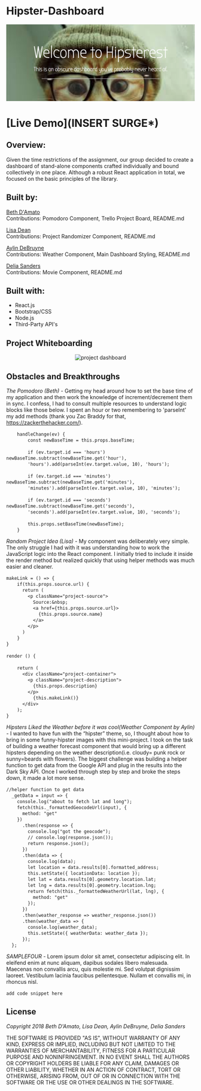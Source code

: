 # Hipster-Dashboard

<p align='center'>
    <img src='readme/homepage.png' alt='homepage'></img>
</p>

# [Live Demo](**INSERT SURGE***)


## Overview:
Given the time restrictions of the assignment, our group decided to create a dashboard of stand-alone components crafted individually and bound collectively in one place.  Although a robust React application in total, we focused on the basic principles of the library.


## Built by:

[Beth D'Amato](https://github.com/badamato)  
Contributions: Pomodoro Component, Trello Project Board, README.md

[Lisa Dean](https://github.com/lisadean)  
Contributions: Project Randomizer Component, README.md

[Aylin DeBruyne](https://github.com/adebruyne)  
Contributions: Weather Component, Main Dashboard Styling, README.md

[Delia Sanders](https://github.com/Dsande41)  
Contributions: Movie Component, README.md


## Built with:

* React.js
* Bootstrap/CSS
* Node.js
* Third-Party API's


## Project Whiteboarding

<p align='center'>
    <img src='readme/trello.png' alt='project dashboard'></img>
</p>


## Obstacles and Breakthroughs

*The Pomodoro (Beth) -*
Getting my head around how to set the base time of my application and then work the knowledge of increment/decrement them in sync.  I confess, I had to consult multiple resources to understand logic blocks like those below.  I spent an hour or two remembering to 'parseInt' my add methods (thank you Zac Braddy for that, https://zackerthehacker.com/).

```
    handleChange(ev) {
        const newBaseTime = this.props.baseTime;
    
        if (ev.target.id === 'hours') newBaseTime.subtract(newBaseTime.get('hour'), 
        'hours').add(parseInt(ev.target.value, 10), 'hours');
        
        if (ev.target.id === 'minutes') newBaseTime.subtract(newBaseTime.get('minutes'),
        'minutes').add(parseInt(ev.target.value, 10), 'minutes');
        
        if (ev.target.id === 'seconds') newBaseTime.subtract(newBaseTime.get('seconds'),
        'seconds').add(parseInt(ev.target.value, 10), 'seconds');
    
        this.props.setBaseTime(newBaseTime);
    }
```

*Random Project Idea (Lisa) -*
My component was deliberately very simple. The only struggle I had with it was understanding how to work the JavaScript logic into the React component. I initially tried to include it inside the render method but realized quickly that using helper methods was much easier and cleaner.
```
makeLink = () => {
    if(this.props.source.url) {
      return (
        <p className="project-source">
          Source:&nbsp;
          <a href={this.props.source.url}>
            {this.props.source.name}
          </a>
        </p>
      )
    }
}

render () {

    return (
      <div className="project-container">
        <p className="project-description">
          {this.props.description}
        </p>
          {this.makeLink()}
      </div>
    );
}
```

*Hipsters Liked the Weather before it was cool(Weather Component by Aylin) -*
I wanted to have fun with the “hipster” theme, so, I thought about how to bring in some funny-hipster images with this mini-project. I took on the task of building a weather forecast component that would bring up a different hipsters depending on the weather description(i.e. cloudy= punk rock or sunny=beards with flowers). The biggest challenge was building a helper function to get data from the Google API and plug in the results into the Dark Sky API. Once I worked through step by step and broke the steps down, it made a lot more sense.
```
//helper function to get data
  _getData = input => {
    console.log("about to fetch lat and long");
    fetch(this._formattedGeocodeUrl(input), {
      method: "get"
    })
      .then(response => {
        console.log("got the geocode");
        // console.log(response.json());
        return response.json();
      })
      .then(data => {
        console.log(data);
        let location = data.results[0].formatted_address;
        this.setState({ locationData: location });
        let lat = data.results[0].geometry.location.lat;
        let lng = data.results[0].geometry.location.lng;
        return fetch(this._formattedWeatherUrl(lat, lng), {
          method: "get"
        });
      })
      .then(weather_response => weather_response.json())
      .then(weather_data => {
        console.log(weather_data);
        this.setState({ weatherData: weather_data });
      });
  };

```

*SAMPLEFOUR -*
Lorem ipsum dolor sit amet, consectetur adipiscing elit. In eleifend enim at nunc aliquam, dapibus sodales libero malesuada. Maecenas non convallis arcu, quis molestie mi. Sed volutpat dignissim laoreet. Vestibulum lacinia faucibus pellentesque. Nullam et convallis mi, in rhoncus nisl.
```
add code snippet here
```



## License 
*Copyright 2018 Beth D'Amato, Lisa Dean, Aylin DeBruyne, Delia Sanders*

THE SOFTWARE IS PROVIDED "AS IS", WITHOUT WARRANTY OF ANY KIND, EXPRESS OR IMPLIED, INCLUDING BUT NOT LIMITED TO THE WARRANTIES OF MERCHANTABILITY, FITNESS FOR A PARTICULAR PURPOSE AND NONINFRINGEMENT. IN NO EVENT SHALL THE AUTHORS OR COPYRIGHT HOLDERS BE LIABLE FOR ANY CLAIM, DAMAGES OR OTHER LIABILITY, WHETHER IN AN ACTION OF CONTRACT, TORT OR OTHERWISE, ARISING FROM, OUT OF OR IN CONNECTION WITH THE SOFTWARE OR THE USE OR OTHER DEALINGS IN THE SOFTWARE.
